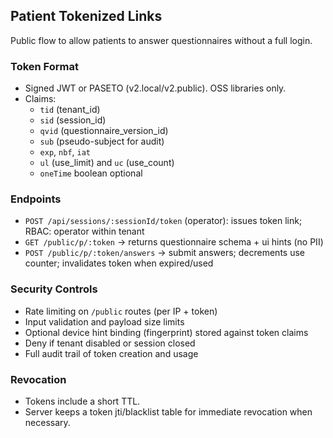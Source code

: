## Patient Tokenized Links

Public flow to allow patients to answer questionnaires without a full login.

### Token Format
- Signed JWT or PASETO (v2.local/v2.public). OSS libraries only.
- Claims:
  - `tid` (tenant_id)
  - `sid` (session_id)
  - `qvid` (questionnaire_version_id)
  - `sub` (pseudo-subject for audit)
  - `exp`, `nbf`, `iat`
  - `ul` (use_limit) and `uc` (use_count)
  - `oneTime` boolean optional

### Endpoints
- `POST /api/sessions/:sessionId/token` (operator): issues token link; RBAC: operator within tenant
- `GET /public/p/:token` → returns questionnaire schema + ui hints (no PII)
- `POST /public/p/:token/answers` → submit answers; decrements use counter; invalidates token when expired/used

### Security Controls
- Rate limiting on `/public` routes (per IP + token)
- Input validation and payload size limits
- Optional device hint binding (fingerprint) stored against token claims
- Deny if tenant disabled or session closed
- Full audit trail of token creation and usage

### Revocation
- Tokens include a short TTL.
- Server keeps a token jti/blacklist table for immediate revocation when necessary.


